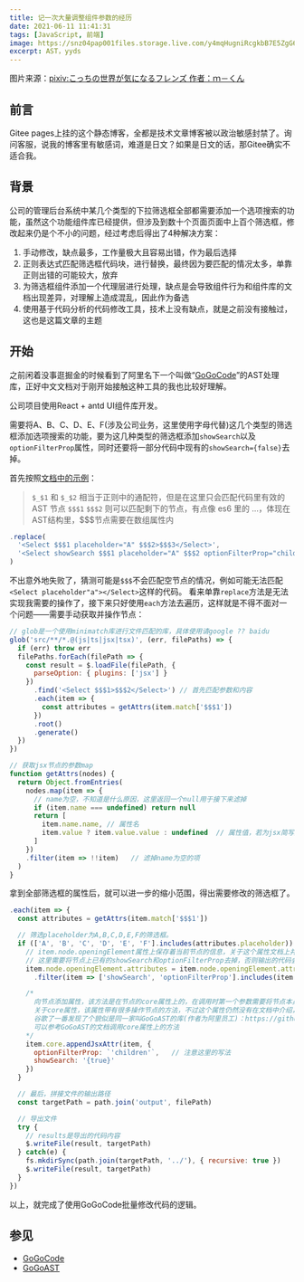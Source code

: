 ```yaml
---
title: 记一次大量调整组件参数的经历
date: 2021-06-11 11:41:31
tags: [JavaScript, 前端]
image: https://snz04pap001files.storage.live.com/y4mqHugniRcgkbB7E5ZgG6C8xCN2J-gqB5OZk0_pC7B_L4TZyDGZ6rv4Du3SJFJKg6IKy1_jaXM1OFaf0g1KovRyrLf39Pn5aMSPx0ThUaSnCDjKYTU-bVg9_hh1Q6N4JciPu1F_M_iqZghXHEcaMihViYTV27_dL-Fsk42UywVX413_7_WL3mkC-sSwIgW_MEH?width=1024&height=576&cropmode=none
excerpt: AST，yyds
---
```


图片来源：[pixiv:こっちの世界が気になるフレンズ 作者：ｍ－くん](https://www.pixiv.net/artworks/61538563)

## 前言

Gitee pages上挂的这个静态博客，全都是技术文章博客被以政治敏感封禁了。询问客服，说我的博客里有敏感词，难道是日文？如果是日文的话，那Gitee确实不适合我。

## 背景

公司的管理后台系统中某几个类型的下拉筛选框全部都需要添加一个选项搜索的功能，虽然这个功能组件库已经提供，但涉及到数十个页面页面中上百个筛选框，修改起来仍是个不小的问题，经过考虑后得出了4种解决方案：

1. 手动修改，缺点最多，工作量极大且容易出错，作为最后选择
1. 正则表达式匹配筛选框代码块，进行替换，最终因为要匹配的情况太多，单靠正则出错的可能较大，放弃
1. 为筛选框组件添加一个代理层进行处理，缺点是会导致组件行为和组件库的文档出现差异，对理解上造成混乱，因此作为备选
1. 使用基于代码分析的代码修改工具，技术上没有缺点，就是之前没有接触过，这也是这篇文章的主题

## 开始

之前闲着没事逛掘金的时候看到了阿里名下一个叫做“[GoGoCode](https://github.com/thx/gogocode)”的AST处理库，正好中文文档对于刚开始接触这种工具的我也比较好理解。

公司项目使用React + antd UI组件库开发。

需要将A、B、C、D、E、F(涉及公司业务，这里使用字母代替)这几个类型的筛选框添加选项搜索的功能，要为这几种类型的筛选框添加`showSearch`以及`optionFilterProp`属性，同时还要将一部分代码中现有的`showSearch={false}`去掉。

首先按照[文档中的示例](https://gogocode.io/zh/docs/specification/replace)：

> `$_$1` 和 `$_$2` 相当于正则中的通配符，但是在这里只会匹配代码里有效的 AST 节点
  `$$$1` `$$$2` 则可以匹配剩下的节点，有点像 es6 里的 ...，体现在AST结构里，$$$节点需要在数组属性内

``` js
.replace(
  '<Select $$$1 placeholder="A" $$$2>$$$3</Select>',
  '<Select showSearch $$$1 placeholder="A" $$$2 optionFilterProp="children">$$$3</Select>'
)
```

不出意外地失败了，猜测可能是`$$$`不会匹配空节点的情况，例如可能无法匹配`<Select placeholder"a"></Select>`这样的代码。
看来单靠`replace`方法是无法实现我需要的操作了，接下来只好使用`each`方法去遍历，这样就是不得不面对一个问题——需要手动获取并操作节点：

``` js
// glob是一个使用minimatch库进行文件匹配的库，具体使用请google ?? baidu
glob('src/**/*.@(js|ts|jsx|tsx)', (err, filePaths) => {
  if (err) throw err
  filePaths.forEach(filePath => {
    const result = $.loadFile(filePath, {
      parseOption: { plugins: ['jsx'] }
    })
      .find('<Select $$$1>$$$2</Select>') // 首先匹配参数和内容
      .each(item => {
        const attributes = getAttrs(item.match['$$$1'])
      })
      .root()
      .generate()
  })
})

// 获取jsx节点的参数map
function getAttrs(nodes) {
  return Object.fromEntries(
    nodes.map(item => {
      // name为空，不知道是什么原因，这里返回一个null用于接下来滤掉
      if (item.name === undefined) return null
      return [
        item.name.name, // 属性名
        item.value ? item.value.value : undefined  // 属性值，若为jsx简写属性，则没有值
      ]
    })
    .filter(item => !!item)   // 滤掉name为空的项
  )
}
```

拿到全部筛选框的属性后，就可以进一步的缩小范围，得出需要修改的筛选框了。

``` js
.each(item => {
  const attributes = getAttrs(item.match['$$$1'])

  // 筛选placeholder为A,B,C,D,E,F的筛选框。
  if (['A', 'B', 'C', 'D', 'E', 'F'].includes(attributes.placeholder)) {
    // item.node.openingElement属性上保存着当前节点的信息，关于这个属性文档上并没有介绍，需要手动debug查看
    // 这里需要将节点上已有的showSearch和optionFilterProp去掉，否则输出的代码会发生属性重复
    item.node.openingElement.attributes = item.node.openingElement.attributes
      .filter(item => ['showSearch', 'optionFilterProp'].includes(item.name.name) === false)

    /*
      向节点添加属性，该方法是在节点的core属性上的，在调用时第一个参数需要将节点本身传入，
      关于core属性，该属性带有很多操作节点的方法，不过这个属性仍然没有在文档中介绍，
      谷歌了一番发现了个貌似是同一家叫GoGoAST的库(作者为阿里员工)：https://github.com/shuerguo999/gogoAST，
      可以参考GoGoAST的文档调用core属性上的方法
    */
    item.core.appendJsxAttr(item, {
      optionFilterProp: `'children'`,   // 注意这里的写法
      showSearch: '{true}'
    })
  }

  // 最后，拼接文件的输出路径
  const targetPath = path.join('output', filePath)

  // 导出文件
  try {
    // results是导出的代码内容
    $.writeFile(result, targetPath)
  } catch(e) {
    fs.mkdirSync(path.join(targetPath, '../'), { recursive: true })
    $.writeFile(result, targetPath)
  }
})
```

以上，就完成了使用GoGoCode批量修改代码的逻辑。

## 参见

* [GoGoCode](https://gogocode.io/zh)
* [GoGoAST](https://github.com/shuerguo999/gogoAST)